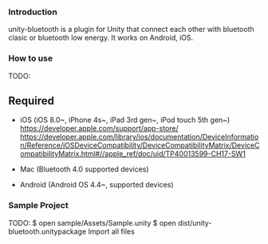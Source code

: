 ### Introduction

unity-bluetooth is a plugin for Unity that connect each other with bluetooth clasic or bluetooth low energy. It works on Android, iOS.

### How to use

TODO:

## Required

- iOS (iOS 8.0~, iPhone 4s~, iPad 3rd gen~, iPod touch 5th gen~)
https://developer.apple.com/support/app-store/
https://developer.apple.com/library/ios/documentation/DeviceInformation/Reference/iOSDeviceCompatibility/DeviceCompatibilityMatrix/DeviceCompatibilityMatrix.html#//apple_ref/doc/uid/TP40013599-CH17-SW1

- Mac (Bluetooth 4.0 supported devices)

- Android (Android OS 4.4~, supported devices)

### Sample Project

TODO:
    $ open sample/Assets/Sample.unity
    $ open dist/unity-bluetooth.unitypackage
    Import all files

